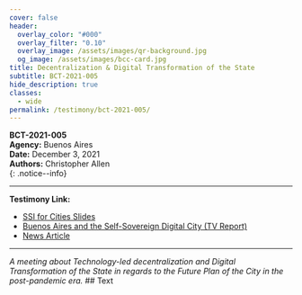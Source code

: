 ```yaml
---
cover: false
header:
  overlay_color: "#000"
  overlay_filter: "0.10"
  overlay_image: /assets/images/qr-background.jpg
  og_image: /assets/images/bcc-card.jpg
title: Decentralization & Digital Transformation of the State
subtitle: BCT-2021-005
hide_description: true
classes:
  - wide
permalink: /testimony/bct-2021-005/
---
```


**BCT-2021-005**<br>
**Agency:** Buenos Aires<br>
**Date:** December 3, 2021<br>
**Authors:** Christopher Allen<br>
{: .notice--info}

---

**Testimony Link:**
* [SSI for Cities Slides](/assets/pdfs/ssi-for-cities.pdf)
* [Buenos Aires and the Self-Sovereign Digital City (TV Report)](https://tomorrow.city/a/buenos-aires-self-sovereign-digital-city)
* [News Article](https://cryptonews.net/news/blokcheyn/4446291/)

---

_A meeting about Technology-led decentralization and Digital
Transformation of the State in regards to the Future Plan of the City
in the post-pandemic era._ ## Text

